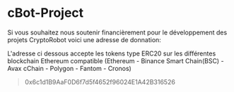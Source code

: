 # cBot-Project  

Si vous souhaitez nous soutenir financièrement pour le développement des projets CryptoRobot voici une adresse de donnation:  

L'adresse ci dessous accepte les tokens type ERC20 sur les différentes blockchain Ethereum compatible (Ethereum - Binance Smart Chain(BSC) - Avax cChain - Polygon - Fantom - Cronos)
>0x6c1d1B9AaF0D6f7d5f4652f96024E1A42B316526